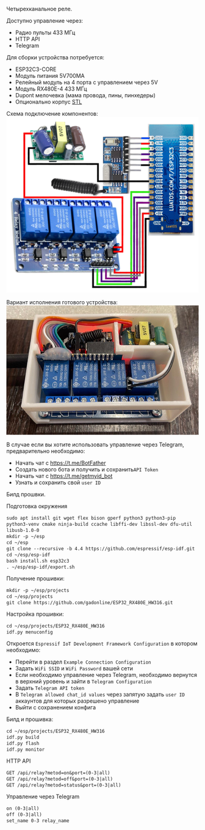 Четырехканальное реле.

Доступно управление через:

* Радио пульты 433 МГц
* HTTP API
* Telegram


Для сборки устройства потребуется:

* ESP32C3-CORE
* Модуль питания 5V700MA
* Релейный модуль на 4 порта с управлением через 5V
* Модуль RX480E-4 433 МГц
* Dupont мелочевка (мама провода, пины, пинхедеры)
* Опционально корпус [STL](stl/Case_ESP32_RX480E_HW316.stl)


Схема подключение компонентов:
![ESP32_RX480E_HW316.png](images/ESP32_RX480E_HW316.png?raw=true "Title")


Вариант исполнения готового устройства:
![photo_2024-06-02_21-40-52.jpg](images/photo_2024-06-02_21-40-52.jpg?raw=true "Title")



В случае если вы хотите использовать управление через Telegram, предварительно необходимо:

* Начать чат с https://t.me/BotFather
* Создать нового бота и получить и сохранить`API Token`
* Начать чат с https://t.me/getmyid_bot
* Узнать и сохранить свой `user ID`


Билд прошвки.

Подготовка окружения

```
sudo apt install git wget flex bison gperf python3 python3-pip python3-venv cmake ninja-build ccache libffi-dev libssl-dev dfu-util libusb-1.0-0
mkdir -p ~/esp
cd ~/esp
git clone --recursive -b 4.4 https://github.com/espressif/esp-idf.git
cd ~/esp/esp-idf
bash install.sh esp32c3
. ~/esp/esp-idf/export.sh
```

Получение прошивки:

```
mkdir -p ~/esp/projects
cd ~/esp/projects
git clone https://github.com/gadonline/ESP32_RX480E_HW316.git
```

Настройка прошивки:

```
cd ~/esp/projects/ESP32_RX480E_HW316
idf.py menuconfig
```

Откроется `Espressif IoT Development Framework Configuration` в котором необходимо:

* Перейти в раздел `Example Connection Configuration`
* Задать `WiFi SSID` и `WiFi Password` вашей сети
* Если необходимо управление через Telegram, необходимо вернутся в верхний уровень и зайти в `Telegram Configuration`
* Задать `Telegram API token`
* В `Telegram allowed chat_id values` через запятую задать `user ID` аккаунтов для которых разрешено управление
* Выйти с сохранением конфига

Билд и прошивка:

```
cd ~/esp/projects/ESP32_RX480E_HW316
idf.py build
idf.py flash
idf.py monitor
```


HTTP API

```
GET /api/relay?metod=on&port=(0-3|all)
GET /api/relay?metod=off&port=(0-3|all)
GET /api/relay?metod=status&port=(0-3|all)
```

Управление через Telegram

```
on (0-3|all)
off (0-3|all)
set_name 0-3 relay_name
```
